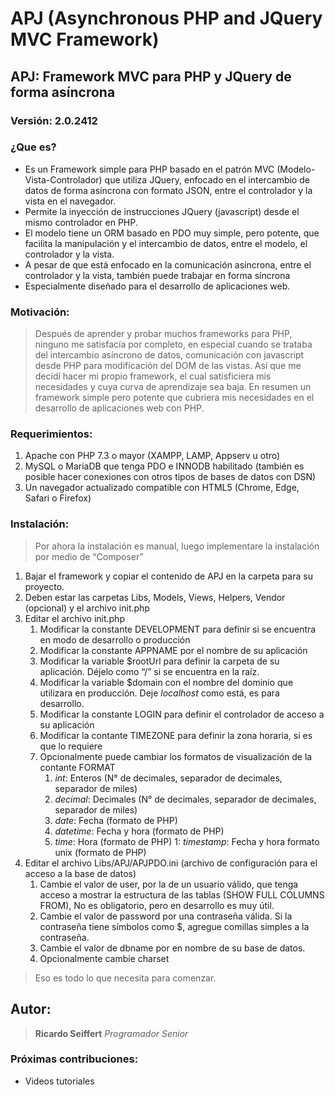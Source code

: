 # APJ (Asynchronous PHP and JQuery MVC Framework)
## APJ: Framework MVC para PHP y JQuery de forma asíncrona
### Versión: 2.0.2412
### ¿Que es?
- Es un Framework simple para PHP basado en el patrón MVC (Modelo-Vista-Controlador) que utiliza JQuery, enfocado en el intercambio de datos de forma asíncrona con formato JSON, entre el controlador y la vista en el navegador.
- Permite la inyección de instrucciones JQuery (javascript) desde el mismo controlador en PHP.
- El modelo tiene un ORM basado en PDO muy simple, pero potente, que facilita la manipulación y el intercambio de datos, entre el modelo, el controlador y la vista.
- A pesar de que está enfocado en la comunicación asíncrona, entre el controlador y la vista, también puede trabajar en forma síncrona
- Especialmente diseñado para el desarrollo de aplicaciones web.

### Motivación:
>Después de aprender y probar muchos frameworks para PHP, ninguno me satisfacía por completo, en especial cuando se trataba del intercambio asíncrono de datos, comunicación con javascript desde PHP para modificación del DOM de las vistas. Así que me decidí hacer mi propio framework, el cual satisficiera mis necesidades y cuya curva de aprendizaje sea baja.
>En resumen un framework simple pero potente que cubriera mis necesidades en el desarrollo de aplicaciones web con PHP.

### Requerimientos:
1. Apache con PHP 7.3 o mayor (XAMPP, LAMP, Appserv u otro)
1. MySQL o MariaDB que tenga PDO e INNODB habilitado (también es posible hacer conexiones con otros tipos de bases de datos con DSN)
1. Un navegador actualizado compatible con HTML5 (Chrome, Edge, Safari o Firefox)

### Instalación:
>Por ahora la instalación es manual, luego implementare la instalación por medio de “Composer”
1. Bajar el framework y copiar el contenido de APJ en la carpeta para su proyecto.
1. Deben estar las carpetas Libs, Models, Views, Helpers, Vendor (opcional) y el archivo init.php
1. Editar el archivo init.php
	1. Modificar la constante DEVELOPMENT para definir si se encuentra en modo de desarrollo o producción
    1. Modificar la constante APPNAME por el nombre de su aplicación
    1. Modificar la variable $rootUrl para definir la carpeta de su aplicación. Déjelo como “/” si se encuentra en la raíz.
    1. Modificar la variable $domain con el nombre del dominio que utilizara en producción. Deje _localhost_ como está, es para desarrollo.
    1. Modificar la constante LOGIN para definir el controlador de acceso a su aplicación
    1. Modificar la contante TIMEZONE para definir la zona horaria, si es que lo requiere
    1. Opcionalmente puede cambiar los formatos de visualización de la contante FORMAT
	   1. _int_: Enteros (N° de decimales, separador de decimales, separador de miles)
	   1. _decimal_: Decimales (N° de decimales, separador de decimales, separador de miles)
	   1. _date_: Fecha (formato de PHP)
	   1. _datetime_: Fecha y hora (formato de PHP)
	   1. _time_: Hora (formato de PHP)
	   1: _timestamp_: Fecha y hora formato unix (formato de PHP)
1. Editar el archivo Libs/APJ/APJPDO.ini (archivo de configuración para el acceso a la base de datos)
	1. Cambie el valor de user, por la de un usuario válido, que tenga acceso a mostrar la estructura de las tablas (SHOW FULL COLUMNS FROM), No es obligatorio, pero en desarrollo es muy útil.
    1. Cambie el valor de password por una contraseña válida. Si la contraseña tiene símbolos como $, agregue comillas simples a la contraseña.
    1. Cambie el valor de dbname por en nombre de su base de datos.
    1. Opcionalmente cambie charset
>Eso es todo lo que necesita para comenzar.

## Autor:
>**Ricardo Seiffert**
>_Programador Senior_
### Próximas contribuciones:
-	Videos tutoriales
